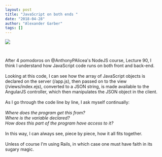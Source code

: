 ```yaml
---
layout: post
title: "JavaScript on both ends "
date: "2018-04-28"
author: "Alexander Garber"
tags: []
---
```


<div dir="ltr" style="text-align: left;" trbidi="on">
          <div xmlns="http://www.w3.org/1999/xhtml">
<a href="https://lh3.googleusercontent.com/-5B6bg56C_js/WuPvmlyg3oI/AAAAAAAAaFM/aFRTgYhFFrkLYgC-oyfvIFFveaRvLIlOQCHMYCw/s2560/%255BUNSET%255D" onblur="try {parent.deselectBloggerImageGracefully();} catch(e) {}"><img border="0" src="https://lh3.googleusercontent.com/-5B6bg56C_js/WuPvmlyg3oI/AAAAAAAAaFM/aFRTgYhFFrkLYgC-oyfvIFFveaRvLIlOQCHMYCw/s640/%255BUNSET%255D" style="cursor: hand; cursor: pointer; display: block; margin: 0px auto 10px; text-align: center;"></a><br><br>After
            4 pomodoros on @AnthonyPAlicea's NodeJS course, Lecture 90, I think I understand how JavaScript code runs on both front and back-end.<br><br>Looking at this code, I can see how the array of JavaScript objects is declared on the
            server (/app.js), then passed on to the view (/views/index.ejs), converted to a JSON string, is made available to the AngularJS controller, which then manipulates the JSON object in the client.<br><br>As I go through the code line by
            line, I ask myself continually:<br><br><i>Where does the program get this from?</i><br><i>Where is the variable declared?</i><br><i>How does this part of the program have access to it?</i><br><br>In this way, I can always
            see, piece by piece, how it all fits together.<br><br>Unless of course I'm using Rails, in which case one must have faith in its sugary magic.</div>
        </div>